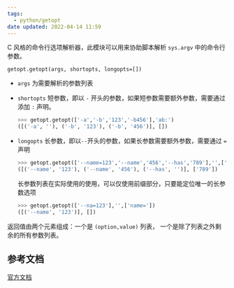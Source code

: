 ```yaml
---
tags:
  - python/getopt
date updated: 2022-04-14 11:59
---
```



C 风格的命令行选项解析器，此模块可以用来协助脚本解析 `sys.argv` 中的命令行参数。

`getopt.getopt(args, shortopts, longopts=[])`

- `args`  为需要解析的参数列表
- `shortopts` 短参数，即以 `-` 开头的参数，如果短参数需要额外参数，需要通过添加 `:` 声明。
	```python
	>>> getopt.getopt(['-a','-b','123','-b456'],'ab:')
	([('-a', ''), ('-b', '123'), ('-b', '456')], [])
	```
- `longopts` 长参数，即以`--`开头的参数，如果长参数需要额外参数，需要通过 `=` 声明
	```python
	>>> getopt.getopt(['--name=123','--name','456','--has','789'],'',['name=','has'])
	([('--name', '123'), ('--name', '456'), ('--has', '')], ['789'])

	```
  长参数列表在实际使用的使用，可以仅使用前缀部分，只要能定位唯一的长参数选项
 
	```python
	>>> getopt.getopt(['--na=123'],'',['name='])
	([('--name', '123')], [])
	```



返回值由两个元素组成：一个是 `(option,value)` 列表， 一个是除了列表之外剩余的所有参数列表。

## 参考文档
[官方文档](https://docs.python.org/zh-cn/3/library/getopt.html)
